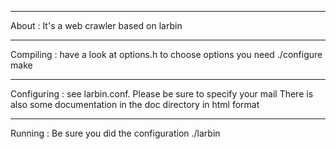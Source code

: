 ******************
About :
It's a web crawler based on larbin

***********
Compiling :
have a look at options.h to choose options you need
./configure
make

*************
Configuring :
see larbin.conf. Please be sure to specify your mail
There is also some documentation in the doc directory in html format

*********
Running :
Be sure you did the configuration
./larbin

